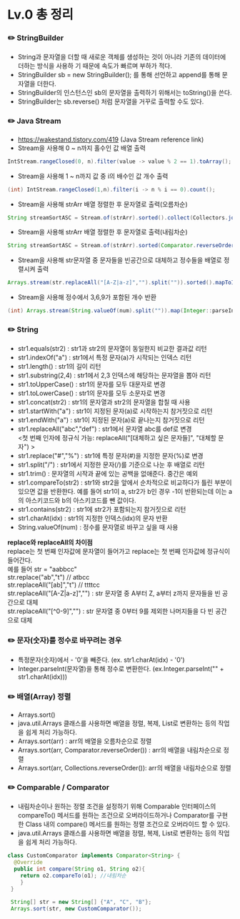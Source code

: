 # Lv.0 총 정리

###        ✏️ StringBuilder

- String과 문자열을 더할 때 새로운 객체를 생성하는 것이 아니라 기존의 데이터에 더하는 방식을 사용하  기 때문에 속도가 빠르며 부하가 적다. </br>
- StringBuilder sb = new StringBuilder(); 를 통해 선언하고 append를 통해 문자열을 더한다. </br>
- StringBuilder의 인스턴스인 sb의 문자열을 출력하기 위해서는 toString()을 쓴다. </br>
- StringBuilder는 sb.reverse() 처럼 문자열을 거꾸로 출력할 수도 있다. </br>


###        ✏️ Java Stream

- https://wakestand.tistory.com/419 (Java Stream reference link) </br>
- Stream을 사용해 0 ~ n까지 홀수인 값 배열 출력</br>
```java
IntStream.rangeClosed(0, n).filter(value -> value % 2 == 1).toArray();
```
- Stream을 사용해 1 ~ n까지 값 중 i의 배수인 값 개수 출력</br>
```java
(int) IntStream.rangeClosed(1,n).filter(i -> n % i == 0).count();
```
- Stream을 사용해 strArr 배열 정렬한 후 문자열로 출력(오름차순) </br>
```java
String streamSortASC = Stream.of(strArr).sorted().collect(Collectors.joining());
```
- Stream을 사용해 strArr 배열 정렬한 후 문자열로 출력(내림차순) </br>
```java
String streamSortASC = Stream.of(strArr).sorted(Comparator.reverseOrder()).collect(Collectors.joining());
```
- Stream을 사용해 str문자열 중 문자들을 빈공간으로 대체하고 정수들을 배열로 정렬시켜 출력 </br>
```java
Arrays.stream(str.replaceAll("[A-Z|a-z]","").split("")).sorted().mapToInt(Integer::parseInt).toArray();
```
- Stream을 사용해 정수에서 3,6,9가 포함된 개수 반환 </br>
```java
(int) Arrays.stream(String.valueOf(num).split("")).map(Integer::parseInt).filter(i -> i==3||i==6||i==9).count()
```


###        ✏️ String

- str1.equals(str2) : str1과 str2의 문자열이 동일한지 비교한 결과값 리턴 </br>
- str1.indexOf("a") : str1에서 특정 문자(a)가 시작되는 인덱스 리턴 </br>
- str1.length() : str1의 길이 리턴 </br>
- str1.substring(2,4) : str1에서 2,3 인덱스에 해당하는 문자열을 뽑아 리턴 </br>
- str1.toUpperCase() : str1의 문자를 모두 대문자로 변경 </br>
- str1.toLowerCase() : str1의 문자를 모두 소문자로 변경 </br>
- str1.concat(str2) : str1의 문자열과 str2의 문자열을 합칠 때 사용 </br>
- str1.startWith("a") : str1이 지정된 문자(a)로 시작하는지 참거짓으로 리턴 </br>
- str1.endWith("a") : str1이 지정된 문자(a)로 끝나는지 참거짓으로 리턴 </br>
- str1.replaceAll("abc","def") : str1에서 문자열 abc를 def로 변경 </br>
  <첫 번째 인자에 정규식 가능: replaceAll("[대체하고 싶은 문자들]", "대체할 문자") > </br>
- str1.replace("#","%") : str1에 특정 문자(#)을 지정한 문자(%)로 변경 </br>
- str1.split("/") : str1에서 지정한 문자(/)를 기준으로 나눈 후 배열로 리턴 </br>
- str1.trim() : 문자열의 시작과 끝에 있는 공백을 없애준다. 중간은 예외 </br>
- str1.compareTo(str2) : str1와 str2을 앞에서 순차적으로 비교하다가 틀린 부분이 있으면 값을 반환한다. 예를 들어 str1이 a, str2가 b인 경우 -1이 반환되는데 이는 a의 아스키코드와 b의 아스키코드를 뺀 값이다. </br>
- str1.contains(str2) : str1에 str2가 포함되는지 참거짓으로 리턴 </br>
- str1.charAt(idx) : str1의 지정한 인덱스(idx)의 문자 반환 </br>
- String.valueOf(num) : 정수를 문자열로 바꾸고 싶을 때 사용

**replace와 replaceAll의 차이점** </br>
replace는 첫 번째 인자값에 문자열이 들어가고 replace는 첫 번째 인자값에 정규식이 들어간다. </br>
예를 들어 str = "aabbcc" </br>
str.replace("ab","t")      // atbcc </br>
str.replaceAll("[ab]","t") // ttttcc </br>
str.replaceAll("[A-Z|a-z]","") : str 문자열 중 A부터 Z, a부터 z까지 문자들을 빈 공간으로 대체 </br>
str.replaceAll("[^0-9]","") : str 문자열 중 0부터 9를 제외한 나머지들을 다 빈 공간으로 대체 </br>

###        ✏️ 문자(숫자)를 정수로 바꾸려는 경우

- 특정문자(숫자)에서 - '0'을 빼준다. (ex. str1.charAt(idx) - '0') </br>
- Integer.parseInt(문자열)을 통해 정수로 변환한다. (ex.Integer.parseInt("" + str1.charAt(idx))) </br>


###        ✏️ 배열(Array) 정렬

- Arrays.sort() </br>
- java.util.Arrays 클래스를 사용하면 배열을 정렬, 복제, List로 변환하는 등의 작업을 쉽게 처리 가능하다.</br>
- Arrays.sort(arr) : arr의 배열을 오름차순으로 정렬 </br>
- Arrays.sort(arr, Comparator.reverseOrder()) : arr의 배열을 내림차순으로 정렬 </br>
- Arrays.sort(arr, Collections.reverseOrder()): arr의 배열을 내림차순으로 정렬 </br>


###        ✏️ Comparable / Comparator

- 내림차순이나 원하는 정렬 조건을 설정하기 위해 Comparable 인터페이스의 compareTo() 메서드를 원하는 조건으로 오버라이드하거나 Comparator를 구현한 Class 내의 compare() 메서드를 원하는 정렬 조건으로 오버라이드 할 수 있다. </br>
- java.util.Arrays 클래스를 사용하면 배열을 정렬, 복제, List로 변환하는 등의 작업을 쉽게 처리 가능하다.</br>
```java
class CustomComparator implements Comparator<String> {
  @Override
  public int compare(String o1, String o2){
    return o2.compareTo(o1); //내림차순
    }
 }
 
 String[] str = new String[] {"A", "C", "B"};
 Arrays.sort(str, new CustomComparator());
```

